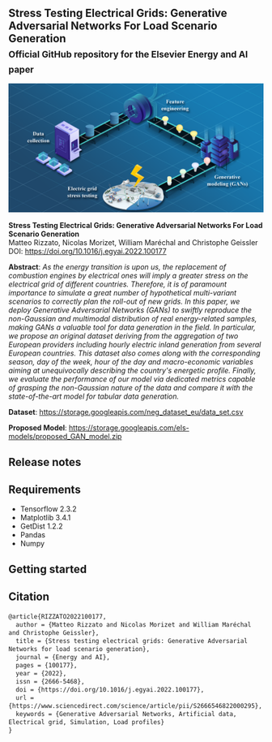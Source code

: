 ## Stress Testing Electrical Grids: Generative Adversarial Networks For Load Scenario Generation<br><sub>Official GitHub repository for the Elsevier Energy and AI paper</sub>

![Graphical abstract](https://github.com/Advestis/els_paper/blob/master/graphical_abstract.png)

**Stress Testing Electrical Grids: Generative Adversarial Networks For Load Scenario Generation**<br>
Matteo Rizzato, Nicolas Morizet, William Maréchal and Christophe Geissler<br>
DOI: https://doi.org/10.1016/j.egyai.2022.100177<br>

**Abstract**: *As the energy transition is upon us, the replacement of combustion engines by electrical ones will imply a greater stress on the electrical grid of different countries. Therefore, it is of paramount importance to simulate a great number of hypothetical multi-variant scenarios to correctly plan the roll-out of new grids. In this paper, we deploy Generative Adversarial Networks (GANs) to swiftly reproduce the non-Gaussian and multimodal distribution of real energy-related samples, making GANs a valuable tool for data generation in the field. In particular, we propose an original dataset deriving from the aggregation of two European providers including hourly electric inland generation from several European countries. This dataset also comes along with the corresponding season, day of the week, hour of the day and macro-economic variables aiming at unequivocally describing the country's energetic profile. Finally, we evaluate the performance of our model via dedicated metrics capable of grasping the non-Gaussian nature of the data and compare it with the state-of-the-art model for tabular data generation.*

**Dataset**: https://storage.googleapis.com/neg_dataset_eu/data_set.csv

**Proposed Model**: https://storage.googleapis.com/els-models/proposed_GAN_model.zip

## Release notes


## Requirements
- Tensorflow 2.3.2
- Matplotlib 3.4.1
- GetDist 1.2.2
- Pandas
- Numpy

## Getting started

## Citation
```
@article{RIZZATO2022100177,
  author = {Matteo Rizzato and Nicolas Morizet and William Maréchal and Christophe Geissler},
  title = {Stress testing electrical grids: Generative Adversarial Networks for load scenario generation},
  journal = {Energy and AI},
  pages = {100177},
  year = {2022},
  issn = {2666-5468},
  doi = {https://doi.org/10.1016/j.egyai.2022.100177},
  url = {https://www.sciencedirect.com/science/article/pii/S2666546822000295},
  keywords = {Generative Adversarial Networks, Artificial data, Electrical grid, Simulation, Load profiles}
}
```
